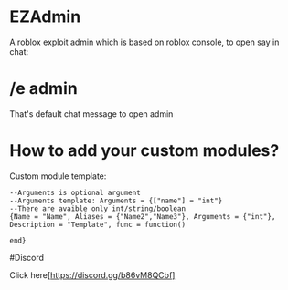 # EZAdmin

A roblox exploit admin which is based on roblox console, to open say in chat:

# /e admin
That's default chat message to open admin

# How to add your custom modules?

Custom module template:

```
--Arguments is optional argument
--Arguments template: Arguments = {["name"] = "int"}
--There are avaible only int/string/boolean
{Name = "Name", Aliases = {"Name2","Name3"}, Arguments = {"int"}, Description = "Template", func = function()

end}
```
#Discord

Click here[https://discord.gg/b86vM8QCbf]
